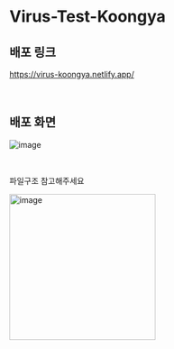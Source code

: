 # Virus-Test-Koongya

## 배포 링크
https://virus-koongya.netlify.app/

<br>

## 배포 화면
![image](https://github.com/oka1313/Virus-Test-Koongya/assets/101691440/bb16b97a-b8d6-4226-aebc-73914b9b0991)

<br>

파일구조 참고해주세요

<img width="259" alt="image" src="https://github.com/Audi-Project/Virus-Test-Koongya/assets/79021544/2b85da87-e9b6-4e3b-b2da-d50c07387fa5">
